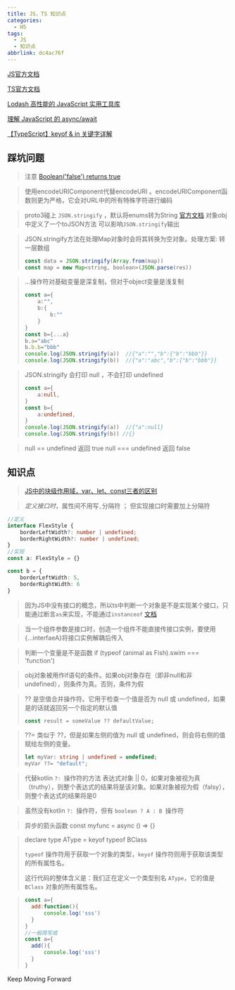 ```yaml
---
title: JS，TS 知识点
categories:
  - H5
tags:
  - JS
  - 知识点
abbrlink: dc4ac76f
---
```




[JS官方文档](https://developer.mozilla.org/zh-CN/docs/Web/JavaScript/Reference/Global_Objects)

[TS官方文档]()

[Lodash 高性能的 JavaScript 实用工具库](https://www.lodashjs.com/)

[理解 JavaScript 的 async/await](https://segmentfault.com/a/1190000007535316)

[【TypeScript】keyof & in 关键字详解](https://juejin.cn/post/7105778922851139598)



<!-- more -->

## 踩坑问题

> 注意 [Boolean('false') returns true](https://stackoverflow.com/questions/56977500/booleanfalse-returns-true)

> 使用encodeURIComponent代替encodeURI 。encodeURIComponent函数则更为严格，它会对URL中的所有特殊字符进行编码 

> proto3碰上 `JSON.stringify` ，默认将enums转为String [官方文档](https://protobuf.dev/programming-guides/proto3/#json)    对象obj中定义了一个toJSON方法 可以影响`JSON.stringify`输出

> JSON.stringify方法在处理Map对象时会将其转换为空对象。处理方案:  转一层数组
>
> ```javascript
> const data = JSON.stringify(Array.from(map))
> const map = new Map<string, boolean>(JSON.parse(res))
> ```

> ...操作符对基础变量是深复制，但对于object变量是浅复制
>
> ```typescript
> const a={
>     a:"",
>     b:{
>         b:""
>     }
> }
> const b={...a}
> b.a="abc"
> b.b.b="bbb"
> console.log(JSON.stringify(a))  //{"a":"","b":{"b":"bbb"}}
> console.log(JSON.stringify(b))  //{"a":"abc","b":{"b":"bbb"}}
> ```

> JSON.stringify 会打印 null ，不会打印 undefined
>
> ```typescript
> const a={
>     a:null,
> }
> const b={
>     a:undefined,
> }
> console.log(JSON.stringify(a))  //{"a":null}
> console.log(JSON.stringify(b)) //{}
> ```

> null ==  undefined 返回 true             null === undefined 返回 false



## 知识点

> [JS中的块级作用域，var、let、const三者的区别](https://cloud.tencent.com/developer/article/1940775)

> *定义接口时*，属性间不用写` , `分隔符   ； 但实现接口时需要加上分隔符

```typescript
//定义
interface FlexStyle {
    borderLeftWidth?: number | undefined;
    borderRightWidth?: number | undefined;
}
//实现
const a: FlexStyle = {}

const b = {
    borderLeftWidth: 5,
    borderRightWidth: 6
}
```

> 因为JS中没有接口的概念，所以ts中判断一个对象是不是实现某个接口，只能通过断言` as `来实现，不能通过` instanceof `   [文档](https://ts.xcatliu.com/basics/type-assertion.html#%E5%B0%86%E4%B8%80%E4%B8%AA%E8%81%94%E5%90%88%E7%B1%BB%E5%9E%8B%E6%96%AD%E8%A8%80%E4%B8%BA%E5%85%B6%E4%B8%AD%E4%B8%80%E4%B8%AA%E7%B1%BB%E5%9E%8B)

> 当一个组件参数是接口时，创造一个组件不能直接传接口实例，要使用{...interfaeA}将接口实例解耦后传入

> 判断一个变量是不是函数     if (typeof (animal as Fish).swim === 'function')

> obj对象被用作if语句的条件。如果obj对象存在（即非null和非undefined），则条件为真。否则，条件为假

>  ?? 是空值合并操作符。它用于检查一个值是否为 null 或 undefined，如果是的话就返回另一个指定的默认值 
>
> ```typescript
> const result = someValue ?? defaultValue;
> ```

>  ??= 类似于 ??，但是如果左侧的值为 null 或 undefined，则会将右侧的值赋给左侧的变量。
>
> ```typescript
> let myVar: string | undefined = undefined;
> myVar ??= "default";
> ```

> 代替kotlin `?: `操作符的方法   表达式对象 || 0，如果对象被视为真（truthy），则整个表达式的结果将是该对象。如果对象被视为假（falsy），则整个表达式的结果将是0

> 虽然没有kotlin `?: `操作符，但有 `boolean ? A : B `操作符

> 异步的箭头函数 const myfunc  = async () => {}

> declare type AType = keyof typeof BClass 
>
> `typeof` 操作符用于获取一个对象的类型，`keyof` 操作符则用于获取该类型的所有属性名。  
>
> 这行代码的整体含义是：我们正在定义一个类型别名 `AType`，它的值是 `BClass` 对象的所有属性名。

> ```javascript
> const a={
>   add:function(){
>   	console.log('sss')
>   }
> }
> //一般简写成
> const a={
>   add(){
>   	console.log('sss')
>   }
> }
> ```





Keep Moving Forward
